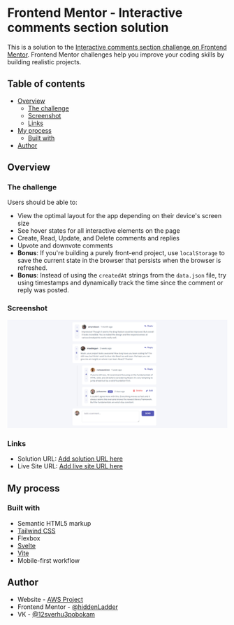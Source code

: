 # Frontend Mentor - Interactive comments section solution

This is a solution to the [Interactive comments section challenge on Frontend Mentor](https://www.frontendmentor.io/challenges/interactive-comments-section-iG1RugEG9). Frontend Mentor challenges help you improve your coding skills by building realistic projects.

## Table of contents

- [Overview](#overview)
  - [The challenge](#the-challenge)
  - [Screenshot](#screenshot)
  - [Links](#links)
- [My process](#my-process)
  - [Built with](#built-with)
- [Author](#author)

## Overview

### The challenge

Users should be able to:

- View the optimal layout for the app depending on their device's screen size
- See hover states for all interactive elements on the page
- Create, Read, Update, and Delete comments and replies
- Upvote and downvote comments
- **Bonus**: If you're building a purely front-end project, use `localStorage` to save the current state in the browser that persists when the browser is refreshed.
- **Bonus**: Instead of using the `createdAt` strings from the `data.json` file, try using timestamps and dynamically track the time since the comment or reply was posted.

### Screenshot

![](./screenshot.png)

### Links

- Solution URL: [Add solution URL here](https://interactive-comments-section-liard-delta.vercel.app/)
- Live Site URL: [Add live site URL here](https://interactive-comments-section-liard-delta.vercel.app/)

## My process

### Built with

- Semantic HTML5 markup
- [Tailwind CSS](https://tailwindcss.com/)
- Flexbox
- [Svelte](https://svelte.dev/)
- [Vite](https://vitejs.dev/)
- Mobile-first workflow

## Author

- Website - [AWS Project](https://aws-project.ru)
- Frontend Mentor - [@hiddenLadder](https://www.frontendmentor.io/profile/hiddenLadder)
- VK - [@12sverhu3pobokam](https://vk.com/12sverhu3pobokam)
